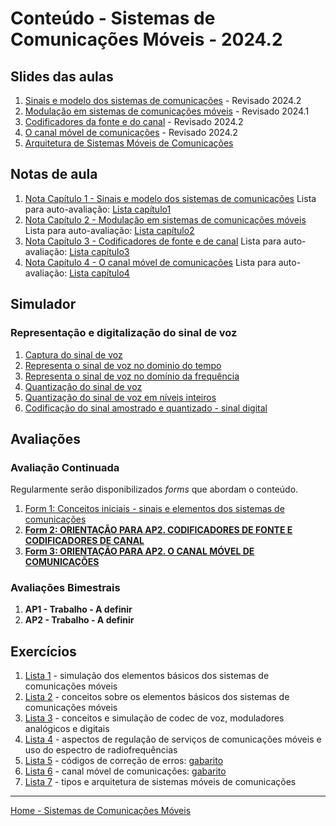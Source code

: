 # Conteúdo - Sistemas de Comunicações Móveis - 2024.2

## Slides das aulas

1. [Sinais e modelo dos sistemas de comunicações](siscom_aulas/sistemas_comunicacoes_slides_cap1.pdf) - Revisado 2024.2
2. [Modulação em sistemas de comunicações móveis](siscom_aulas/sistemas_comunicacoes_slides_cap2.pdf) - Revisado 2024.1
3. [Codificadores da fonte e do canal](siscom_aulas/sistemas_comunicacoes_slides_cap3.pdf) - Revisado 2024.2
4. [O canal móvel de comunicações](siscom_aulas/sistemas_comunicacoes_slides_cap4.pdf) - Revisado 2024.2
5. [Arquitetura de Sistemas Móveis de Comunicações](siscom_aulas/sistemas_comunicacoes_slides_cap5.pdf)

## Notas de aula

1. [Nota Capítulo 1 - Sinais e modelo dos sistemas de comunicações](https://github.com/claytonjasilva/claytonjasilva.github.io/blob/main/siscom_aulas/sistema_comunicacoes_nota_cap1.pdf) Lista para auto-avaliação: [Lista capítulo1](https://github.com/claytonjasilva/claytonjasilva.github.io/blob/main/siscom_aulas/Lista1_auto_avaliacao.md)
2. [Nota Capítulo 2 - Modulação em sistemas de comunicações móveis](https://github.com/claytonjasilva/claytonjasilva.github.io/blob/main/siscom_aulas/sistema_comunicacoes_nota_cap2.pdf) Lista para auto-avaliação: [Lista capítulo2](https://github.com/claytonjasilva/claytonjasilva.github.io/blob/main/siscom_aulas/Lista2_auto_avaliacao.md)
3. [Nota Capítulo 3 - Codificadores de fonte e de canal](https://github.com/claytonjasilva/claytonjasilva.github.io/blob/main/siscom_aulas/sistema_comunicacoes_nota_cap3.pdf) Lista para auto-avaliação: [Lista capítulo3](https://github.com/claytonjasilva/claytonjasilva.github.io/blob/main/siscom_aulas/Lista3_auto_avaliacao.md)
4. [Nota Capítulo 4 - O canal móvel de comunicações](https://github.com/claytonjasilva/claytonjasilva.github.io/blob/main/siscom_aulas/sistema_comunicacoes_nota_cap4.pdf) Lista para auto-avaliação: [Lista capítulo4](https://github.com/claytonjasilva/claytonjasilva.github.io/blob/main/siscom_aulas/Lista4_auto_avaliacao.md)

## Simulador

### Representação e digitalização do sinal de voz

1. [Captura do sinal de voz](https://github.com/claytonjasilva/claytonjasilva.github.io/blob/main/siscom_aulas/audioProject.py)
2. [Representa o sinal de voz no dominio do tempo](https://github.com/claytonjasilva/claytonjasilva.github.io/blob/main/siscom_aulas/audioProject2.py)
3. [Representa o sinal de voz no domínio da frequência](https://github.com/claytonjasilva/claytonjasilva.github.io/blob/main/siscom_aulas/audioProject3.py)
4. [Quantização do sinal de voz](https://github.com/claytonjasilva/claytonjasilva.github.io/blob/main/siscom_aulas/audioProject4.py)
5. [Quantização do sinal de voz em níveis inteiros](https://github.com/claytonjasilva/claytonjasilva.github.io/blob/main/siscom_aulas/audioProject5.py)
6. [Codificação do sinal amostrado e quantizado - sinal digital](https://github.com/claytonjasilva/claytonjasilva.github.io/blob/main/siscom_aulas/audioProject6.py)

## Avaliações

### Avaliação Continuada

Regularmente serão disponibilizados *forms* que abordam o conteúdo.

1. [Form 1: Conceitos iniciais - sinais e elementos dos sistemas de comunicações](siscom_aulas/sistema_comunicacoes_form1.md)
2. **[Form 2: ORIENTAÇÃO PARA AP2. CODIFICADORES DE FONTE E CODIFICADORES DE CANAL](https://forms.gle/PxkkUUnxM5uvEVxz7)**
2. **[Form 3: ORIENTAÇÃO PARA AP2. O CANAL MÓVEL DE COMUNICAÇÕES](https://forms.gle/cu1Su4L6GtX29EiS8)**

### Avaliações Bimestrais

1. **AP1 - Trabalho - A definir**
2. **AP2 - Trabalho - A definir**

## Exercícios

1. [Lista 1](siscom_aulas/Lista1_siscom.pdf) - simulação dos elementos básicos dos sistemas de comunicações móveis  
2. [Lista 2](siscom_aulas/Lista2_siscom.pdf) - conceitos sobre os elementos básicos dos sistemas de comunicações móveis  
3. [Lista 3](siscom_aulas/Lista3_siscom.pdf) - conceitos e simulação de codec de voz, moduladores analógicos e digitais
4. [Lista 4](siscom_aulas/Lista4_siscom.pdf) - aspectos de regulação de serviços de comunicações móveis e uso do espectro de radiofrequências  
5. [Lista 5](siscom_aulas/Lista5_siscom.pdf) - códigos de correção de erros: [gabarito](siscom_aulas/Lista5_siscom_solucao.pdf)
6. [Lista 6](siscom_aulas/Lista6_siscom.pdf) - canal móvel de comunicações: [gabarito](siscom_aulas/Lista6_siscom_solucao.pdf)
7. [Lista 7](siscom_aulas/Lista7_siscom.pdf) - tipos e arquitetura de sistemas móveis de comunicações

___
[Home - Sistemas de Comunicações Móveis](https://github.com/claytonjasilva/claytonjasilva.github.io/blob/main/siscom.md)
